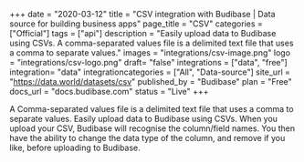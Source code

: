 +++
date = "2020-03-12"
title = "CSV integration with Budibase | Data source for building business apps"
page_title = "CSV"
categories = ["Official"] 
tags = ["api"] 
description = "Easily upload data to Budibase using CSVs. A comma-separated values file is a delimited text file that uses a comma to separate values."
images = "integrations/csv-image.png"
logo = "integrations/csv-logo.png"
draft= "false"
integrations = ["data", "free"]
integration= "data"
integrationcategories = ["All", "Data-source"]
site_url = "https://data.world/datasets/csv"
published_by = "Budibase"
plan = "Free"
docs_url = "docs.budibase.com"
status = "Live" 
+++

A Comma-separated values file is a delimited text file that uses a comma to separate values.
Easily upload data to Budibase using CSVs. When you upload your CSV, Budibase will recognise the column/field names. You then have the ability to change the data type of the column, and remove if you like, before uploading to Budibase.
